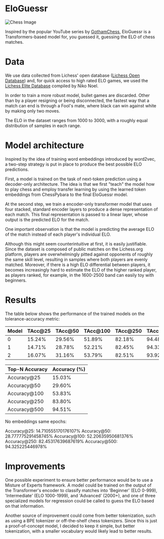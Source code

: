 # EloGuessr

![Chess Image](https://i.ytimg.com/vi/Y1xzL8I9sAE/maxresdefault.jpg)

Inspired by the popular YouTube series by [GothamChess](https://www.youtube.com/@GothamChess), EloGuessr is a Transformers-based model for, you guessed it, guessing the ELO of chess matches.

# Data

We use data collected from Lichess' open database ([Lichess Open Database](https://database.lichess.org/)) and, for quick access to high rated ELO games, we used the [Lichess Elite Database](https://database.nikonoel.fr/) compiled by Niko Noel.

In order to train a more robust model, bullet games are discarded. Other than by a player resigning or being disconnected, the fastest way that a match can end is through a Fool's mate, where black can win against white by making only two moves.

The ELO in the dataset ranges from 1000 to 3000, with a roughly equal distribution of samples in each range.

# Model architecture

Inspired by the idea of training word embeddings introduced by word2vec, a two-step strategy is put in place to produce the best possible ELO predictions.

First, a model is trained on the task of next-token prediction using a decoder-only architecture. The idea is that we first "teach" the model how to play chess and employ transfer learning by using the learned token embeddings from ChessPybara to the final EloGuessr model. 

At the second step, we train a encoder-only transformer model that uses four stacked, standard encoder layers to produce a dense representation of each match. This final representation is passed to a linear layer, whose output is the predicted ELO for the match.

One important observation is that the model is predicting the average ELO of the match instead of each player's individual ELO.

Although this might seem counterintuitive at first, it is easily justifiable. Since the dataset is composed of public matches on the Lichess.org platform, players are overwhelmingly pitted against opponents of roughly the same skill level, resulting in samples where both players are evenly matched. Moreover, if there is a high ELO differential between players, it becomes increasingly hard to estimate the ELO of the higher ranked player, as players ranked, for example, in the 1600-2500 band can easily toy with beginners.

# Results

The table below shows the performance of the trained models on the tolerance-accuracy metric:


| Model | TAcc@25 | TAcc@50 | TAcc@100 | TAcc@250 | TAcc@500 |
|-------|---------|---------|----------|----------|----------|
| 0 | 15.24% | 29.56% | 51.89% | 82.18% | 94.48% |
| 1 | 14.71% | 28.78% | 52.21% | 82.45% | 94.33% |
| 2 | 16.07% | 31.16% | 53.79% | 82.51% | 93.92% |

| Top-N Accuracy | Accuracy (%) |
|----------------|--------------|
| Accuracy@25    | 15.03%       |
| Accuracy@50    | 29.60%       |
| Accuracy@100   | 53.83%       |
| Accuracy@250   | 83.80%       |
| Accuracy@500   | 94.51%       |

No embeddings same epochs:

Accuracy@25: 14.710555170176107%
Accuracy@50: 28.777775291458745%
Accuracy@100: 52.20635950681376%
Accuracy@250: 82.45317639687619%
Accuracy@500: 94.325225446978%


# Improvements

One possible experiment to ensure better performance would be to use a Misture of Experts framework.
A model could be trained on the output of the Transformer's encoder to classify matches into 'Beginner' (ELO 0-999), 'Intermediate' (ELO 1000-1999), and 'Advanced' (2000+), and one of three specialized models for regression could be called to guess the ELO based on that information.

Another source of improvement could come from better tokenization, such as using a BPE tokenizer or off-the-shelf chess tokenizers. Since this is just a proof-of-concept model, I decided to keep it simple, but better tokenization, with a smaller vocabulary would likely lead to better results.